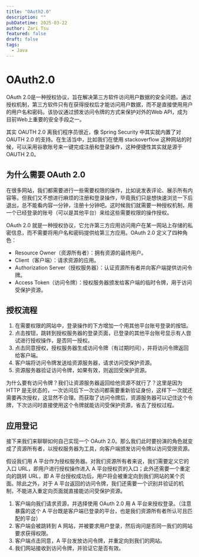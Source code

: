 ```yaml
---
title: "OAuth2.0"
description: ""
pubDatetime: 2025-03-22
author: Zari Tsu
featured: false
draft: false
tags:
  - Java
---
```


# OAuth2.0

OAuth 2.0是一种授权协议，旨在解决第三方软件访问用户数据的安全问题。通过授权机制，第三方软件只有在获得授权后才能访问用户数据，而不是直接使用用户的用户名和密码。该协议通过颁发访问令牌的方式来保护对外的Web API，成为目前Web上重要的安全手段之一。

其实 OAUTH 2.0 离我们程序员很近，像 Spring Security 中其实就内置了对 OAUTH 2.0 的支持。在生活当中，比如我们在使用 stackoverflow 这种网站的时候，可以采用谷歌账号来一键完成注册和登录操作，这种便捷性其实就是源于 OAUTH 2.0。

## 为什么需要 OAuth 2.0

在很多网站，我们都需要进行一些需要权限的操作，比如说发表评论、展示所有内容等。但我们又不想进行麻烦的注册和登录操作，毕竟我们只是想快速浏览一下后退出，总不能看内容一分钟，注册十分钟吧。这时候我们就需要一种授权机制，用一个已经登录的账号（可以是其他平台）来给这些需要权限的操作授权。

OAuth 2.0 就是一种授权协议，它允许第三方应用访问用户在某一网站上存储的私密信息，而不需要将用户名和密码提供给第三方应用。OAuth 2.0 定义了四种角色：

- Resource Owner（资源所有者）：拥有资源的最终用户。
- Client（客户端）：请求资源的应用。
- Authorization Server（授权服务器）：认证资源所有者并向客户端提供访问令牌。
- Access Token（访问令牌）：授权服务器颁发给客户端的临时令牌，用于访问受保护资源。

## 授权流程

1. 在需要权限的网站中，登录操作的下方增加一个用其他平台账号登录的按钮。
2. 点击按钮，跳转到授权服务器的登录页面，已登录的其他平台账号显示有人尝试进行授权操作，是否同一授权。
3. 点击同意授权，授权服务器生成访问令牌（有过期时间），并将访问令牌返回给客户端。
4. 客户端将访问令牌发送给资源服务器，请求访问受保护资源。
5. 资源服务器验证访问令牌，如果有效，则返回受保护资源。

为什么要有访问令牌？我们让资源服务器返回给他资源不就行了？这里是因为 HTTP 是无状态的，一次访问后下一次访问都需要重新验证身份，这样下一次就还需要再次授权，这显然不合理。而获取了访问令牌后，资源服务器可以记住这个令牌，下次访问时直接使用这个令牌就能访问受保护资源，省去了授权过程。

## 应用登记

接下来我们来聊聊如何自己实现一个 OAuth 2.0。那么我们此时要扮演的角色就变成了资源所有者，以授权服务器为工具，向客户端颁发访问令牌以访问受限资源。

假设我们用 A 平台作为授权服务器。对我们资源所有者来说，我们需要定义它的入口 URL，即用户进行授权操作进入 A 平台授权页的入口；此外还需要一个重定向的跳转 URL，即 A 平台授权成功后，用户将会被重定向到我们网站的某个页面。除此之外，对于 A 平台返回的访问令牌，我们还需要一个识别并验证的机制，不能进入重定向页面就直接能访问受保护资源。

1. 客户端向我们请求资源，并选择使用 OAuth 2.0 用 A 平台来授权登录。（注意暴露的这个 A 平台既是客户端已登录的平台，也是我们资源所有者所认可且匹配的平台）
2. 客户端会被跳转到 A 网站，并被要求用户登录，然后询问是否同一我们的网站要求获得权限。
3. 客户端点击同意，A 平台发放访问令牌，并重定向到我们的网站。
4. 我们网站接收到访问令牌，并验证它是否有效。
